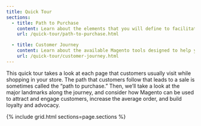 ```yaml
---
title: Quick Tour
sections:
  - title: Path to Purchase
    content: Learn about the elements that you will define to facilitate and promote the path to purchase for your customers.
    url: /quick-tour/path-to-purchase.html

  - title: Customer Journey
    content: Learn about the available Magento tools designed to help you maximize your customer engagement, retention, and loyalty.
    url: /quick-tour/customer-journey.html
---
```


This quick tour takes a look at each page that customers usually visit while shopping in your store. The path that customers follow that leads to a sale is sometimes called the “path to purchase.” Then, we’ll take a look at the major landmarks along the journey, and consider how Magento can be used to attract and engage customers, increase the average order, and build loyalty and advocacy.

{% include grid.html sections=page.sections %}